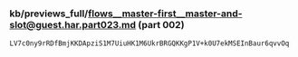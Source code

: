 ### kb/previews_full/flows__master-first__master-and-slot@guest.har.part023.md (part 002)

```md
LV7c0ny9rRDfBmjKKDApziS1M7UiuHK1M6UkrBRGQKKgP1V+k0U7ekMSEInBaur6qvvOq
```

```
